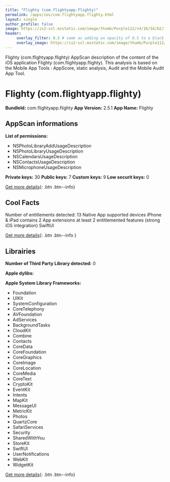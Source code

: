 ```yaml
---
title: "Flighty (com.flightyapp.flighty)"
permalink: /apps/ios/com.flightyapp.flighty.html
layout: single
author_profile: false
image: https://is2-ssl.mzstatic.com/image/thumb/Purple112/v4/16/54/b2/1654b2e5-a749-adb9-5f2c-2f61b21eb063/AppIcon-0-1x_U007emarketing-0-5-0-85-220.png/512x512bb.jpg
header: 
     overlay_filter: 0.5 # same as adding an opacity of 0.5 to a black background
     overlay_image: https://is2-ssl.mzstatic.com/image/thumb/Purple112/v4/16/54/b2/1654b2e5-a749-adb9-5f2c-2f61b21eb063/AppIcon-0-1x_U007emarketing-0-5-0-85-220.png/512x512bb.jpg
---
```

Flighty (com.flightyapp.flighty) AppScan description of the content of the iOS application Flighty (com.flightyapp.flighty). This analysis is based on the Mobile App Tools : AppScore, static analysis, Audit and the Mobile Audit App Tool.

# Flighty (com.flightyapp.flighty)

**BundleId:** com.flightyapp.flighty
**App Version:** 2.5.1
**App Name:** Flighty


## AppScan informations 

**List of permissions:** 
- NSPhotoLibraryAddUsageDescription
- NSPhotoLibraryUsageDescription
- NSCalendarsUsageDescription
- NSContactsUsageDescription
- NSMicrophoneUsageDescription
  
  
**Private keys:** 30
**Public keys:** 7
**Custom keys:** 9
**Low securit keys:** 0
  
[Get more details](/pricing.html){: .btn .btn--info}

## Cool Facts

Number of entitlements detected: 13
Native App
supported devices iPhone & iPad
contains 2 App extensions
at least 2 entitlemented features (strong iOS integration)
SwiftUI
  
[Get more details](/pricing.html){: .btn .btn--info }

## Librairies 
**Number of Third Party Library detected:** 0


**Apple dylibs:**


**Apple System Library Frameworks:**
- Foundation
- UIKit
- SystemConfiguration
- CoreTelephony
- AVFoundation
- AdServices
- BackgroundTasks
- CloudKit
- Combine
- Contacts
- CoreData
- CoreFoundation
- CoreGraphics
- CoreImage
- CoreLocation
- CoreMedia
- CoreText
- CryptoKit
- EventKit
- Intents
- MapKit
- MessageUI
- MetricKit
- Photos
- QuartzCore
- SafariServices
- Security
- SharedWithYou
- StoreKit
- SwiftUI
- UserNotifications
- WebKit
- WidgetKit


  
[Get more details](/pricing.html){: .btn .btn--info}

